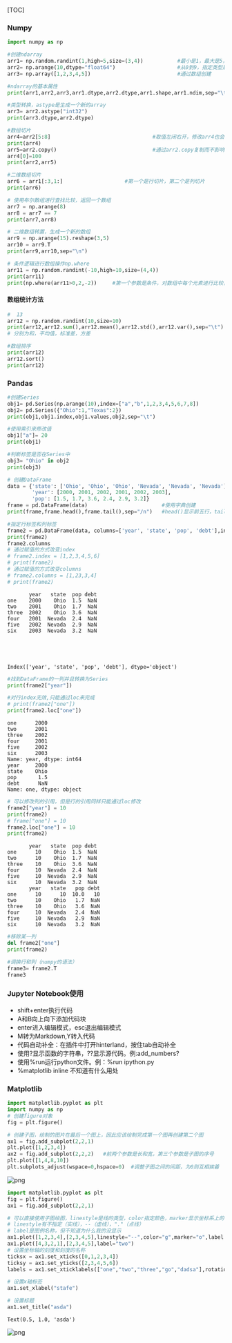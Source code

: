 [TOC]
### Numpy


```python
import numpy as np

#创建ndarray
arr1= np.random.randint(1,high=5,size=(3,4))           #最小是1，最大是5，size是维度
arr2= np.arange(10,dtype="float64")                    #从0到9，指定类型是浮点数
arr3= np.array([1,2,3,4,5])                            #通过数组创建

#ndarray的基本属性
print(arr1,arr2,arr3,arr1.dtype,arr2.dtype,arr1.shape,arr1.ndim,sep="\t")          
```


```python
#类型转换，astype是生成一个新的array
arr3= arr2.astype("int32")
print(arr3.dtype,arr2.dtype)
```


```python
#数组切片
arr4=arr2[5:8]                                 #取值左闭右开，修改arr4也会修改arr2
print(arr4) 
arr5=arr2.copy()                               #通过arr2.copy复制而不影响
arr4[0]=100
print(arr2,arr5)

#二维数组切片
arr6 = arr1[:3,1:]                    #第一个是行切片，第二个是列切片
print(arr6)
```


```python
# 使用布尔数组进行查找比较，返回一个数组
arr7 = np.arange(8)
arr8 = arr7 == 7
print(arr7,arr8)
```


```python
# 二维数组转置，生成一个新的数组
arr9 = np.arange(15).reshape(3,5)
arr10 = arr9.T
print(arr9,arr10,sep="\n")
```


```python
# 条件逻辑进行数组操作np.where
arr11 = np.random.randint(-10,high=10,size=(4,4))
print(arr11)
print(np.where(arr11>0,2,-2))     #第一个参数是条件，对数组中每个元素进行比较，第二个是为真的值，第三个为假
```

#### 数组统计方法


```python
#  13  
arr12 = np.random.randint(10,size=10)
print(arr12,arr12.sum(),arr12.mean(),arr12.std(),arr12.var(),sep="\t")
# 分别为和，平均值，标准差，方差
```


```python
#数组排序
print(arr12)
arr12.sort()
print(arr12)
```

### Pandas


```python
#创建Series
obj1= pd.Series(np.arange(10),index=["a","b",1,2,3,4,5,6,7,8])
obj2= pd.Series({"Ohio":1,"Texas":2})
print(obj1,obj1.index,obj1.values,obj2,sep="\t")

#使用索引来修改值
obj1["a"]= 20           
print(obj1)

#判断标签是否在Series中
obj3= "Ohio" in obj2
print(obj3)
```


```python
# 创建DataFrame
data = {'state': ['Ohio', 'Ohio', 'Ohio', 'Nevada', 'Nevada', 'Nevada'],
        'year': [2000, 2001, 2002, 2001, 2002, 2003],
        'pop': [1.5, 1.7, 3.6, 2.4, 2.9, 3.2]}
frame = pd.DataFrame(data)                        #使用字典创建
print(frame,frame.head(),frame.tail(),sep="/n")   #head()显示前五行，tail()，显示后五行
```


```python
#指定行标签和列标签
frame2 = pd.DataFrame(data, columns=['year', 'state', 'pop', 'debt'],index=['one', 'two', 'three', 'four','five', 'six'])
print(frame2)
frame2.columns
# 通过赋值的方式改变index
# frame2.index = [1,2,3,4,5,6]
# print(frame2)
# 通过赋值的方式改变columns
# frame2.columns = [1,23,3,4]
# print(frame2)
```

           year   state  pop debt
    one    2000    Ohio  1.5  NaN
    two    2001    Ohio  1.7  NaN
    three  2002    Ohio  3.6  NaN
    four   2001  Nevada  2.4  NaN
    five   2002  Nevada  2.9  NaN
    six    2003  Nevada  3.2  NaN
    




    Index(['year', 'state', 'pop', 'debt'], dtype='object')




```python
#找到DataFrame的一列并且转换为Series
print(frame2["year"])

#对行index无效,只能通过loc来完成
# print(frame2["one"])
print(frame2.loc["one"])
```

    one      2000
    two      2001
    three    2002
    four     2001
    five     2002
    six      2003
    Name: year, dtype: int64
    year     2000
    state    Ohio
    pop       1.5
    debt      NaN
    Name: one, dtype: object
    


```python
# 可以修改列的引用，但是行的引用同样只能通过loc修改
frame2["year"] = 10
print(frame2)
# frame["one"] = 10
frame2.loc["one"] = 10
print(frame2)
```

           year   state  pop debt
    one      10    Ohio  1.5  NaN
    two      10    Ohio  1.7  NaN
    three    10    Ohio  3.6  NaN
    four     10  Nevada  2.4  NaN
    five     10  Nevada  2.9  NaN
    six      10  Nevada  3.2  NaN
           year   state   pop debt
    one      10      10  10.0   10
    two      10    Ohio   1.7  NaN
    three    10    Ohio   3.6  NaN
    four     10  Nevada   2.4  NaN
    five     10  Nevada   2.9  NaN
    six      10  Nevada   3.2  NaN
    


```python
#移除某一列
del frame2["one"]
print(frame2)
```


```python
#调换行和列（numpy的语法）
frame3= frame2.T
frame3
```

### Jupyter Notebook使用

+ shift+enter执行代码
+ A和B向上向下添加代码块
+ enter进入编辑模式，esc退出编辑模式
+ M转为Markdown,Y转入代码
+ 代码自动补全：在插件中打开hinterland，按住tab自动补全
+ 使用?显示函数的字符串，??显示源代码。例:add_numbers?
+ 使用%run运行python文件。例：%run ipython.py
+ %matplotlib inline 不知道有什么用处

### Matplotlib


```python
import matplotlib.pyplot as plt
import numpy as np
# 创建figure对象
fig = plt.figure()

# 创建子图，绘制的图片在最后一个图上，因此应该绘制完成第一个图再创建第二个图
ax1 = fig.add_subplot(2,2,1)
plt.plot([1,2,3,4])
ax2 = fig.add_subplot(2,2,2)   #前两个参数是长和宽，第三个参数是子图的序号
plt.plot([1,4,8,10])
plt.subplots_adjust(wspace=0,hspace=0)  #调整子图之间的间距，为0则互相挨着
```


![png](output_21_0.png)



```python
import matplotlib.pyplot as plt
fig = plt.figure()
ax1 = fig.add_subplot(2,2,1)

# 可以直接使用子图绘图，linestyle是线的类型，color指定颜色，marker显示坐标系上的每一个点
# linestyle有不指定（实线），--（虚线），"."（点线）
# label是图例名称，但不知道为什么我的没显示
ax1.plot([1,2,3,4],[2,3,4,5],linestyle="--",color="g",marker="o",label = "one")
ax1.plot([4,3,2,1],[2,3,4,5],label="two")
# 设置坐标轴的刻度和刻度的名称
ticksx = ax1.set_xticks([0,1,2,3,4])
ticksy = ax1.set_yticks([2,3,4,5,6])
labels = ax1.set_xticklabels(["one","two","three","go","dadsa"],rotation=30,fontsize="small")

# 设置x轴标签
ax1.set_xlabel("stafe")

# 设置标题
ax1.set_title("asda")
```




    Text(0.5, 1.0, 'asda')




![png](output_22_1.png)

